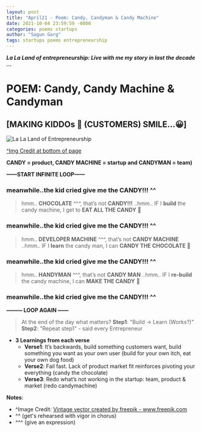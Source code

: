 ```yaml
---
layout: post
title: "April21 - Poem: Candy, Candyman & Candy Machine"
date: 2021-10-04 23:59:59 -0000
categories: poems startups
author: "Sagun Garg"
tags: startups poems entrepreneurship
---
```


***La La Land of entrepreneurship: Live with me my story in last the decade ...***

# POEM: Candy, Candy Machine & Candyman 

## [MAKING KIDDOs 👶 (CUSTOMERS) SMILE…😀]

![La La Land of Entrepreneurship](https://sagungarg.com/assets/img/candy-man.png) 

<u>^Img Credit at bottom of page</u>

**CANDY = product, CANDY MACHINE = startup and CANDYMAN = team)** 

**——START INFINITE LOOP——**

### meanwhile..the kid cried give me the **CANDY!!!** ^^

> hmm.. **CHOCOLATE** ^^^, that’s not **CANDY!!!** ..hmm..
  IF I **build** the candy machine, I get to **EAT ALL THE CANDY** 🤩

### meanwhile..the kid cried give me the **CANDY!!!** ^^

> hmm.. **DEVELOPER MACHINE** ^^^, that’s not **CANDY MACHINE** ..hmm..
  IF I **learn** the candy man, I can **CANDY THE CHOCOLATE** 🤩

### meanwhile..the kid  cried give me the **CANDY!!!** ^^

> hmm.. **HANDYMAN** ^^^, that’s not **CANDY MAN** ..hmm.. 
  IF I **re-build** the candy machine, I can **MAKE THE CANDY** 🤩

### meanwhile..the kid  cried give me the **CANDY!!!** ^^

**———  LOOP AGAIN ——**


> At the end of the day what matters? **Step1**: "Build -> Learn (Works?)" **Step2**: "Repeat step1" - said every Entrepreneur
 
- **3 Learnings from each verse**
  - **Verse1**: It’s backwards, build something customers want, build something you want as your own user (build for your own itch, eat your own dog food)
  - **Verse2**: Fail fast. Lack of product market fit reinforces pivoting your everything (candy the chocolate)
  - **Verse3**: Redo what’s not working in the startup: team, product & market (redo candymachine)

**Notes**:
- ^Image Credit: <a href='https://www.freepik.com/vectors/vintage'>Vintage vector created by freepik - www.freepik.com</a>
- ^^ (get's rehearsed with vigor in chorus)
- ^^^ (give an expression)

